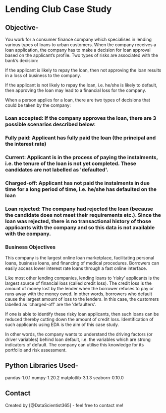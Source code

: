 # Lending Club Case Study
## Objective-
You work for a consumer finance company which specialises in lending various types of loans to urban customers. When the company receives a loan application, the company has to make a decision for loan approval based on the applicant’s profile. Two types of risks are associated with the bank’s decision:

If the applicant is likely to repay the loan, then not approving the loan results in a loss of business to the company.

If the applicant is not likely to repay the loan, i.e. he/she is likely to default, then approving the loan may lead to a financial loss for the company.

When a person applies for a loan, there are two types of decisions that could be taken by the company:

### Loan accepted: If the company approves the loan, there are 3 possible scenarios described below:

### Fully paid: Applicant has fully paid the loan (the principal and the interest rate)

### Current: Applicant is in the process of paying the instalments, i.e. the tenure of the loan is not yet completed. These candidates are not labelled as 'defaulted'.

### Charged-off: Applicant has not paid the instalments in due time for a long period of time, i.e. he/she has defaulted on the loan 

### Loan rejected: The company had rejected the loan (because the candidate does not meet their requirements etc.). Since the loan was rejected, there is no transactional history of those applicants with the company and so this data is not available with the company.

### Business Objectives
This company is the largest online loan marketplace, facilitating personal loans, business loans, and financing of medical procedures. Borrowers can easily access lower interest rate loans through a fast online interface. 

Like most other lending companies, lending loans to ‘risky’ applicants is the largest source of financial loss (called credit loss). The credit loss is the amount of money lost by the lender when the borrower refuses to pay or runs away with the money owed. In other words, borrowers who default cause the largest amount of loss to the lenders. In this case, the customers labelled as 'charged-off' are the 'defaulters'. 

If one is able to identify these risky loan applicants, then such loans can be reduced thereby cutting down the amount of credit loss. Identification of such applicants using EDA is the aim of this case study.

In other words, the company wants to understand the driving factors (or driver variables) behind loan default, i.e. the variables which are strong indicators of default.  The company can utilise this knowledge for its portfolio and risk assessment. 


## Python Libraries Used-
pandas-1.0.1
numpy-1.20.2
matplotlib-3.1.3
seaborn-0.10.0


## Contact
Created by [@DataScientist365] - feel free to contact me!
